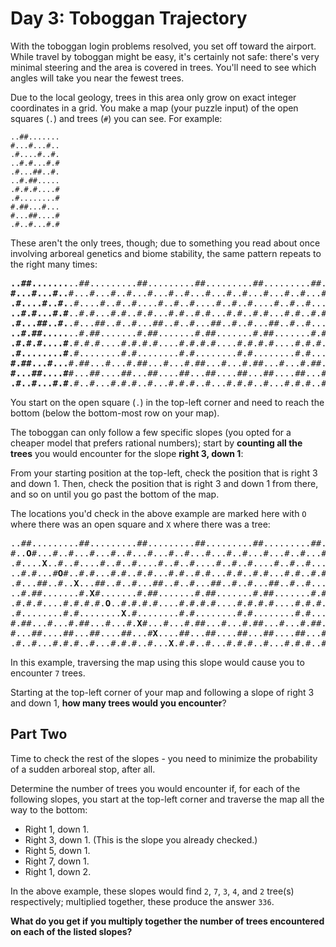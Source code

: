 # Day 3: Toboggan Trajectory

With the toboggan login problems resolved, you set off toward the airport. While travel by toboggan might be easy, it's certainly not safe: there's very minimal steering and the area is covered in trees. You'll need to see which angles will take you near the fewest trees.

Due to the local geology, trees in this area only grow on exact integer coordinates in a grid. You make a map (your puzzle input) of the open squares (`.`) and trees (`#`) you can see. For example:

```
..##.......
#...#...#..
.#....#..#.
..#.#...#.#
.#...##..#.
..#.##.....
.#.#.#....#
.#........#
#.##...#...
#...##....#
.#..#...#.#
```

These aren't the only trees, though; due to something you read about once involving arboreal genetics and biome stability, the same pattern repeats to the right many times:

<pre>
<b>..##.......</b>..##.........##.........##.........##.........##.......  --->
<b>#...#...#..</b>#...#...#..#...#...#..#...#...#..#...#...#..#...#...#..
<b>.#....#..#.</b>.#....#..#..#....#..#..#....#..#..#....#..#..#....#..#.
<b>..#.#...#.#</b>..#.#...#.#..#.#...#.#..#.#...#.#..#.#...#.#..#.#...#.#
<b>.#...##..#.</b>.#...##..#..#...##..#..#...##..#..#...##..#..#...##..#.
<b>..#.##.....</b>..#.##.......#.##.......#.##.......#.##.......#.##.....  --->
<b>.#.#.#....#</b>.#.#.#....#.#.#.#....#.#.#.#....#.#.#.#....#.#.#.#....#
<b>.#........#</b>.#........#.#........#.#........#.#........#.#........#
<b>#.##...#...</b>#.##...#...#.##...#...#.##...#...#.##...#...#.##...#...
<b>#...##....#</b>#...##....##...##....##...##....##...##....##...##....#
<b>.#..#...#.#</b>.#..#...#.#.#..#...#.#.#..#...#.#.#..#...#.#.#..#...#.#  --->
</pre>

You start on the open square (`.`) in the top-left corner and need to reach the bottom (below the bottom-most row on your map).

The toboggan can only follow a few specific slopes (you opted for a cheaper model that prefers rational numbers); start by **counting all the trees** you would encounter for the slope **right 3, down 1**:

From your starting position at the top-left, check the position that is right 3 and down 1. Then, check the position that is right 3 and down 1 from there, and so on until you go past the bottom of the map.

The locations you'd check in the above example are marked here with `O` where there was an open square and `X` where there was a tree:

<pre>
..##.........##.........##.........##.........##.........##.......  --->
#..<b>O</b>#...#..#...#...#..#...#...#..#...#...#..#...#...#..#...#...#..
.#....<b>X</b>..#..#....#..#..#....#..#..#....#..#..#....#..#..#....#..#.
..#.#...#<b>O</b>#..#.#...#.#..#.#...#.#..#.#...#.#..#.#...#.#..#.#...#.#
.#...##..#..<b>X</b>...##..#..#...##..#..#...##..#..#...##..#..#...##..#.
..#.##.......#.<b>X</b>#.......#.##.......#.##.......#.##.......#.##.....  --->
.#.#.#....#.#.#.#.<b>O</b>..#.#.#.#....#.#.#.#....#.#.#.#....#.#.#.#....#
.#........#.#........<b>X</b>.#........#.#........#.#........#.#........#
#.##...#...#.##...#...#.<b>X</b>#...#...#.##...#...#.##...#...#.##...#...
#...##....##...##....##...#<b>X</b>....##...##....##...##....##...##....#
.#..#...#.#.#..#...#.#.#..#...<b>X</b>.#.#..#...#.#.#..#...#.#.#..#...#.#  --->
</pre>

In this example, traversing the map using this slope would cause you to encounter `7` trees.

Starting at the top-left corner of your map and following a slope of right 3 and down 1, **how many trees would you encounter**?

## Part Two

Time to check the rest of the slopes - you need to minimize the probability of a sudden arboreal stop, after all.

Determine the number of trees you would encounter if, for each of the following slopes, you start at the top-left corner and traverse the map all the way to the bottom:

- Right 1, down 1.
- Right 3, down 1. (This is the slope you already checked.)
- Right 5, down 1.
- Right 7, down 1.
- Right 1, down 2.

In the above example, these slopes would find `2`, `7`, `3`, `4`, and `2` tree(s) respectively; multiplied together, these produce the answer `336`.

**What do you get if you multiply together the number of trees encountered on each of the listed slopes?**
